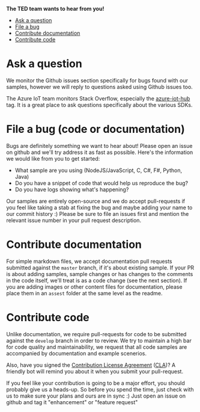 **The TED team wants to hear from you!**

- [Ask a question](#ask-a-question)
- [File a bug](#file-a-bug)
- [Contribute documentation](#contribute-documentation)
- [Contribute code](#contribute-code)

# Ask a question
We monitor the Github issues section specifically for bugs found with our samples, however we will reply to questions asked using Github issues too.

The Azure IoT team monitors Stack Overflow, especially the [azure-iot-hub](http://stackoverflow.com/questions/tagged/azure-iot-hub) tag. It is a great place to ask questions specifically about the various SDKs.

# File a bug (code or documentation)
Bugs are definitely something we want to hear about! Please open an issue on github and we'll try address it as fast as possible. Here's the information we would like from you to get started:
- What sample are you using (NodeJS/JavaScript, C, C#, F#, Python, Java)
- Do you have a snippet of code that would help us reproduce the bug?
- Do you have logs showing what's happening?

Our samples are entirely open-source and we do accept pull-requests if you feel like taking a stab at fixing the bug and maybe adding your name to our commit history :) Please be sure to file an issues first and mention the relevant issue number in your pull request description.

# Contribute documentation
For simple markdown files, we accept documentation pull requests submitted against the `master` branch, if it's about existing sample.  If your PR is about adding samples, sample changes or has changes to the comments in the code itself, we'll treat is as a code change (see the next section).  If you are adding images or other content files for documentation, please place them in an `assest` folder at the same level as the readme.

# Contribute code
Unlike documentation, we require pull-requests for code to be submitted against the `develop` branch in order to review. We try to maintain a high bar
for code quality and maintainability, we request that all code samples are accompanied by documentation and example scenerios.

Also, have you signed the [Contribution License Agreement](https://cla.microsoft.com/) ([CLA](https://cla.microsoft.com/))? A friendly bot will remind you about it when you submit your pull-request.

If you feel like your contribution is going to be a major effort, you should probably give us a heads-up. So before you spend the time, just check with us to make
sure your plans and ours are in sync :) Just open an issue on github and tag it "enhancement" or "feature request"
